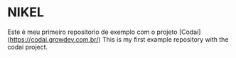 # NIKEL
Este é meu primeiro repositorio de exemplo com o projeto [Codaí] (https://codai.growdev.com.br/)
This is my first example repository with the codaí project.
